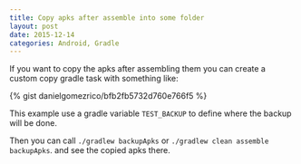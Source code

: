 ```yaml
---
title: Copy apks after assemble into some folder
layout: post
date: 2015-12-14
categories: Android, Gradle
---
```


If you want to copy the apks after assembling them you can create
a custom copy gradle task with something like:

{% gist danielgomezrico/bfb2fb5732d760e766f5 %}

This example use a gradle variable `TEST_BACKUP` to define where the backup will
be done.

Then you can call `./gradlew backupApks` or `./gradlew clean assemble backupApks`.
and see the copied apks there.

